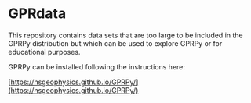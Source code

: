 # GPRdata

This repository contains data sets that are too large to be included in the GPRPy distribution but which can be used to explore GPRPy or for educational purposes.

GPRPy can be installed following the instructions here:

[https://nsgeophysics.github.io/GPRPy/](https://nsgeophysics.github.io/GPRPy/)
